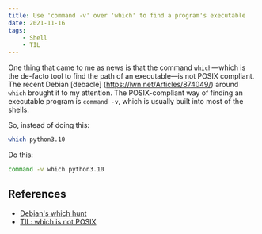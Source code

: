 ```yaml
---
title: Use 'command -v' over 'which' to find a program's executable
date: 2021-11-16
tags:
    - Shell
    - TIL
---
```


One thing that came to me as news is that the command `which`—which is the de-facto tool
to find the path of an executable—is not POSIX compliant. The recent Debian [debacle]
(https://lwn.net/Articles/874049/) around `which` brought it to my attention. The
POSIX-compliant way of finding an executable program is `command -v`, which is usually
built into most of the shells.

So, instead of doing this:

```sh
which python3.10
```

Do this:

```sh
command -v which python3.10
```

## References

* [Debian's which hunt](https://lwn.net/Articles/874049/)
* [TIL: which is not POSIX](https://hynek.me/til/which-not-posix/)

